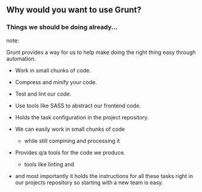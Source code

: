 ## Why would you want to use Grunt?

### Things we should be doing already...

note:

Grunt provides a way for us to help make doing the right thing easy through automation.

- Work in small chunks of code.
- Compress and minify your code.
- Test and lint our code.
- Use tools like SASS to abstract our frontend code.
- Holds the task configuration in the project repository.



- We can easily work in small chunks of code
  - while still compining and processing it
- Provides q/a tools for the code we produce.
  - tools like linting and
- and most importantly it holds the instructions for all these tasks right in our projects repository so starting with a new team is easy.
